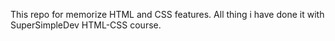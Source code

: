This repo for memorize HTML and CSS features. All thing i have done it with SuperSimpleDev HTML-CSS course. 
